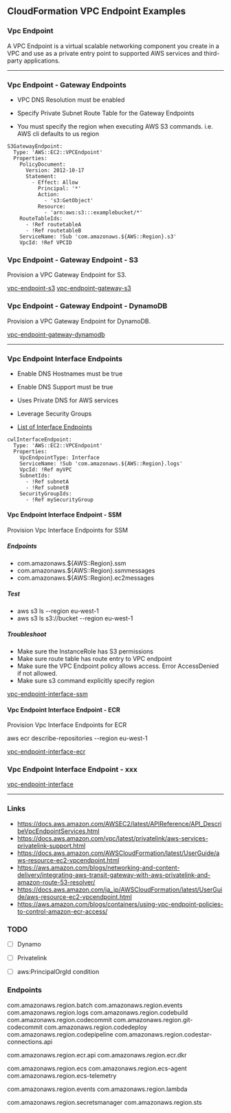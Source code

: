 ## CloudFormation VPC Endpoint Examples

### Vpc Endpoint

A VPC Endpoint is a virtual scalable networking component you create in a VPC and use as a private entry point to supported AWS services and third-party applications.

---

### Vpc Endpoint - Gateway Endpoints

- VPC DNS Resolution must be enabled

- Specify Private Subnet Route Table for the Gateway Endpoints

- You must specify the region when executing AWS S3 commands. i.e. AWS cli defaults to us region

```
S3GatewayEndpoint:
  Type: 'AWS::EC2::VPCEndpoint'
  Properties:
    PolicyDocument:
      Version: 2012-10-17
      Statement:
        - Effect: Allow
          Principal: '*'
          Action:
            - 's3:GetObject'
          Resource:
            - 'arn:aws:s3:::examplebucket/*'
    RouteTableIds:
      - !Ref routetableA
      - !Ref routetableB
    ServiceName: !Sub 'com.amazonaws.${AWS::Region}.s3'
    VpcId: !Ref VPCID
```


### Vpc Endpoint - Gateway Endpoint - S3

Provision a VPC Gateway Endpoint for S3.

[vpc-endpoint-s3](vpc-endpoint-s3.yaml)
[vpc-endpoint-gateway-s3](vpc-endpoint-gateway-s3.yaml)

### Vpc Endpoint - Gateway Endpoint - DynamoDB

Provision a VPC Gateway Endpoint for DynamoDB.

[vpc-endpoint-gateway-dynamodb](vpc-endpoint-gateway-dynamodb.yaml)

---

### Vpc Endpoint Interface Endpoints

- Enable DNS Hostnames must be true

- Enable DNS Support must be true

- Uses Private DNS for AWS services

- Leverage Security Groups


- [List of Interface Endpoints](https://docs.aws.amazon.com/vpc/latest/privatelink/aws-services-privatelink-support.html)

```
cwlInterfaceEndpoint:
  Type: 'AWS::EC2::VPCEndpoint'
  Properties:
    VpcEndpointType: Interface
    ServiceName: !Sub 'com.amazonaws.${AWS::Region}.logs'
    VpcId: !Ref myVPC
    SubnetIds: 
      - !Ref subnetA
      - !Ref subnetB
    SecurityGroupIds:
      - !Ref mySecurityGroup
```


#### Vpc Endpoint Interface Endpoint - SSM

Provision Vpc Interface Endpoints for SSM

##### Endpoints
- com.amazonaws.${AWS::Region}.ssm
- com.amazonaws.${AWS::Region}.ssmmessages
- com.amazonaws.${AWS::Region}.ec2messages

##### Test
- aws s3 ls --region eu-west-1
- aws s3 ls s3://bucket --region eu-west-1

##### Troubleshoot
- Make sure the InstanceRole has S3 permissions
- Make sure route table has route entry to VPC endpoint
- Make sure the VPC Endpoint policy allows access. Error AccessDenied if not allowed.
- Make sure s3 command explicitly specify region

[vpc-endpoint-interface-ssm](vpc-endpoint-interface-ssm.yaml)

#### Vpc Endpoint Interface Endpoint - ECR

Provision Vpc Interface Endpoints for ECR

aws ecr describe-repositories --region eu-west-1

[vpc-endpoint-interface-ecr](vpc-endpoint-interface-ecr.yaml)

### Vpc Endpoint Interface Endpoint - xxx

[vpc-endpoint-interface](vpc-endpoint-interface.yaml)

---

### Links

- https://docs.aws.amazon.com/AWSEC2/latest/APIReference/API_DescribeVpcEndpointServices.html
- https://docs.aws.amazon.com/vpc/latest/privatelink/aws-services-privatelink-support.html
- https://docs.aws.amazon.com/AWSCloudFormation/latest/UserGuide/aws-resource-ec2-vpcendpoint.html
- https://aws.amazon.com/blogs/networking-and-content-delivery/integrating-aws-transit-gateway-with-aws-privatelink-and-amazon-route-53-resolver/
- https://docs.aws.amazon.com/ja_jp/AWSCloudFormation/latest/UserGuide/aws-resource-ec2-vpcendpoint.html
- https://aws.amazon.com/blogs/containers/using-vpc-endpoint-policies-to-control-amazon-ecr-access/

### TODO

- [ ] Dynamo

- [ ] Privatelink

- [ ] aws:PrincipalOrgId condition

### Endpoints

com.amazonaws.region.batch
com.amazonaws.region.events
com.amazonaws.region.logs
com.amazonaws.region.codebuild
com.amazonaws.region.codecommit
com.amazonaws.region.git-codecommit
com.amazonaws.region.codedeploy
com.amazonaws.region.codepipeline
com.amazonaws.region.codestar-connections.api

com.amazonaws.region.ecr.api
com.amazonaws.region.ecr.dkr

com.amazonaws.region.ecs
com.amazonaws.region.ecs-agent
com.amazonaws.region.ecs-telemetry

com.amazonaws.region.events
com.amazonaws.region.lambda

com.amazonaws.region.secretsmanager
com.amazonaws.region.sts
